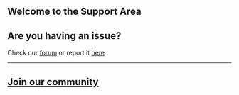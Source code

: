 ## Welcome to the Support Area


## Are you having an issue?

Check our [forum](https://github.com/GitPublisher/support/discussions) or report it [here](https://github.com/GitPublisher/support/issues/new?assignees=&labels=&template=bug_report.md&title=)

***

## [Join our community](https://github.com/GitPublisher/support/discussions)

